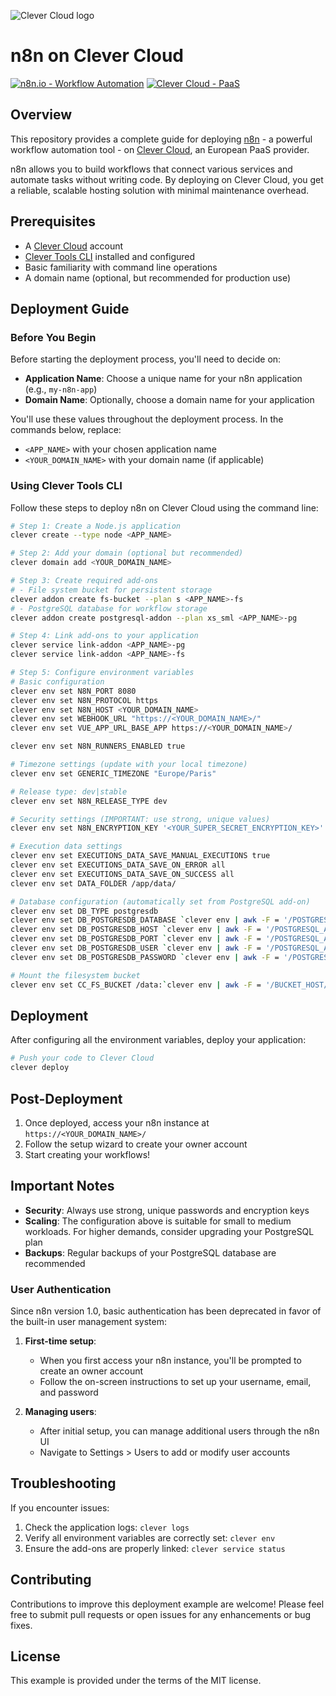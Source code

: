 ![Clever Cloud logo](/github-assets/clever-cloud-logo.png)

# n8n on Clever Cloud

[![n8n.io - Workflow Automation](https://img.shields.io/badge/n8n.io-Workflow%20Automation-blue)](https://n8n.io)
[![Clever Cloud - PaaS](https://img.shields.io/badge/Clever%20Cloud-PaaS-orange)](https://clever-cloud.com)

## Overview

This repository provides a complete guide for deploying [n8n](https://n8n.io/) - a powerful workflow automation tool - on [Clever Cloud](https://clever-cloud.com), an European PaaS provider.

n8n allows you to build workflows that connect various services and automate tasks without writing code. By deploying on Clever Cloud, you get a reliable, scalable hosting solution with minimal maintenance overhead.

## Prerequisites

- A [Clever Cloud](https://www.clever-cloud.com/) account
- [Clever Tools CLI](https://github.com/CleverCloud/clever-tools) installed and configured
- Basic familiarity with command line operations
- A domain name (optional, but recommended for production use)

## Deployment Guide

### Before You Begin

Before starting the deployment process, you'll need to decide on:

- **Application Name**: Choose a unique name for your n8n application (e.g., `my-n8n-app`)
- **Domain Name**: Optionally, choose a domain name for your application

You'll use these values throughout the deployment process. In the commands below, replace:
- `<APP_NAME>` with your chosen application name
- `<YOUR_DOMAIN_NAME>` with your domain name (if applicable)

### Using Clever Tools CLI

Follow these steps to deploy n8n on Clever Cloud using the command line:

```bash
# Step 1: Create a Node.js application
clever create --type node <APP_NAME>

# Step 2: Add your domain (optional but recommended)
clever domain add <YOUR_DOMAIN_NAME>

# Step 3: Create required add-ons
# - File system bucket for persistent storage
clever addon create fs-bucket --plan s <APP_NAME>-fs
# - PostgreSQL database for workflow storage
clever addon create postgresql-addon --plan xs_sml <APP_NAME>-pg

# Step 4: Link add-ons to your application
clever service link-addon <APP_NAME>-pg
clever service link-addon <APP_NAME>-fs

# Step 5: Configure environment variables
# Basic configuration
clever env set N8N_PORT 8080
clever env set N8N_PROTOCOL https
clever env set N8N_HOST <YOUR_DOMAIN_NAME>
clever env set WEBHOOK_URL "https://<YOUR_DOMAIN_NAME>/"
clever env set VUE_APP_URL_BASE_APP https://<YOUR_DOMAIN_NAME>/

clever env set N8N_RUNNERS_ENABLED true

# Timezone settings (update with your local timezone)
clever env set GENERIC_TIMEZONE "Europe/Paris"

# Release type: dev|stable
clever env set N8N_RELEASE_TYPE dev

# Security settings (IMPORTANT: use strong, unique values)
clever env set N8N_ENCRYPTION_KEY '<YOUR_SUPER_SECRET_ENCRYPTION_KEY>'

# Execution data settings
clever env set EXECUTIONS_DATA_SAVE_MANUAL_EXECUTIONS true
clever env set EXECUTIONS_DATA_SAVE_ON_ERROR all
clever env set EXECUTIONS_DATA_SAVE_ON_SUCCESS all
clever env set DATA_FOLDER /app/data/

# Database configuration (automatically set from PostgreSQL add-on)
clever env set DB_TYPE postgresdb
clever env set DB_POSTGRESDB_DATABASE `clever env | awk -F = '/POSTGRESQL_ADDON_DB/ { gsub(/"/, "", $2); print $2}'`
clever env set DB_POSTGRESDB_HOST `clever env | awk -F = '/POSTGRESQL_ADDON_HOST/ { gsub(/"/, "", $2); print $2}'`
clever env set DB_POSTGRESDB_PORT `clever env | awk -F = '/POSTGRESQL_ADDON_PORT/ { gsub(/"/, "", $2); print $2}'`
clever env set DB_POSTGRESDB_USER `clever env | awk -F = '/POSTGRESQL_ADDON_USER/ { gsub(/"/, "", $2); print $2}'`
clever env set DB_POSTGRESDB_PASSWORD `clever env | awk -F = '/POSTGRESQL_ADDON_PASSWORD/ { gsub(/"/, "", $2); print $2}'`

# Mount the filesystem bucket
clever env set CC_FS_BUCKET /data:`clever env | awk -F = '/BUCKET_HOST/ { gsub(/"/, "", $2); print $2}'`
```

## Deployment

After configuring all the environment variables, deploy your application:

```bash
# Push your code to Clever Cloud
clever deploy
```

## Post-Deployment

1. Once deployed, access your n8n instance at `https://<YOUR_DOMAIN_NAME>/`
2. Follow the setup wizard to create your owner account
3. Start creating your workflows!

## Important Notes

- **Security**: Always use strong, unique passwords and encryption keys
- **Scaling**: The configuration above is suitable for small to medium workloads. For higher demands, consider upgrading your PostgreSQL plan
- **Backups**: Regular backups of your PostgreSQL database are recommended

### User Authentication

Since n8n version 1.0, basic authentication has been deprecated in favor of the built-in user management system:

1. **First-time setup**:
   - When you first access your n8n instance, you'll be prompted to create an owner account
   - Follow the on-screen instructions to set up your username, email, and password

2. **Managing users**:
   - After initial setup, you can manage additional users through the n8n UI
   - Navigate to Settings > Users to add or modify user accounts



## Troubleshooting

If you encounter issues:

1. Check the application logs: `clever logs`
2. Verify all environment variables are correctly set: `clever env`
3. Ensure the add-ons are properly linked: `clever service status`

## Contributing

Contributions to improve this deployment example are welcome! Please feel free to submit pull requests or open issues for any enhancements or bug fixes.

## License

This example is provided under the terms of the MIT license.
